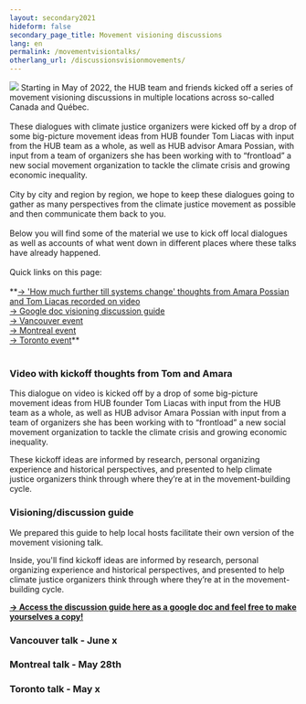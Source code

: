 ```yaml
---
layout: secondary2021
hideform: false
secondary_page_title: Movement visioning discussions
lang: en
permalink: /movementvisiontalks/
otherlang_url: /discussionsvisionmovements/
---
```

![](/media/howmuchfurthermed.png)
Starting in May of 2022, the HUB team and friends kicked off a series of movement visioning discussions in multiple locations across so-called Canada and Québec.<br/><br/>These dialogues with climate justice organizers were kicked off by a drop of some big-picture movement ideas from HUB founder Tom Liacas with input from the HUB team as a whole, as well as HUB advisor Amara Possian, with input from a team of organizers she has been working with to “frontload” a new social movement organization to tackle the climate crisis and growing economic inequality. <br/><br/>City by city and region by region, we hope to keep these dialogues going to gather as many perspectives from the climate justice movement as possible and then communicate them back to you.<br/><br/>Below you will find some of the material we use to kick off local dialogues as well as accounts of what went down in different places where these talks have already happened.<br/><br/>Quick links on this page:<br/><br/>
**[→ 'How much further till systems change' thoughts from Amara Possian and Tom Liacas recorded on video](#video)<br/>
[→ Google doc visioning discussion guide](#guide)<br/>
[→ Vancouver event](#vancouver)<br/>
[→ Montreal event](#montreal)<br/>
[→ Toronto event](#toronto)\*\*<br/>
<br/>
<a name="video"></a>

### Video with kickoff thoughts from Tom and Amara

This dialogue on video is kicked off by a drop of some big-picture movement ideas from HUB founder Tom Liacas with input from the HUB team as a whole, as well as HUB advisor Amara Possian with input from a team of organizers she has been working with to “frontload” a new social movement organization to tackle the climate crisis and growing economic inequality.

These kickoff ideas are informed by research, personal organizing experience and historical perspectives, and presented to help climate justice organizers think through where they’re at in the movement-building cycle.

<a name="guide"></a>

### Visioning/discussion guide

We prepared this guide to help local hosts facilitate their own version of the movement visioning talk.

Inside, you'll find kickoff ideas are informed by research, personal organizing experience and historical perspectives, and presented to help climate justice organizers think through where they’re at in the movement-building cycle. 

**[→ Access the discussion guide here as a google doc and feel free to make yourselves a copy!](https://docs.google.com/document/d/1lRdAIXUYJgW4PmzbYRs8t2ZgPd7AcIPCVpWUcQIPvnw/edit#heading=h.vowe6359cnaw)**

<a name="vancouver"></a>
### Vancouver talk - June x
<a name="montreal"></a>
### Montreal talk - May 28th

<a name="toronto"></a>

### Toronto talk - May x